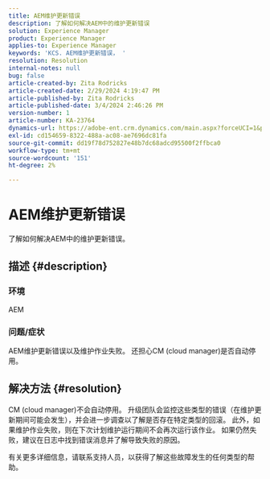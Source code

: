 ```yaml
---
title: AEM维护更新错误
description: 了解如何解决AEM中的维护更新错误
solution: Experience Manager
product: Experience Manager
applies-to: Experience Manager
keywords: 'KCS. AEM维护更新错误， '
resolution: Resolution
internal-notes: null
bug: false
article-created-by: Zita Rodricks
article-created-date: 2/29/2024 4:19:47 PM
article-published-by: Zita Rodricks
article-published-date: 3/4/2024 2:46:26 PM
version-number: 1
article-number: KA-23764
dynamics-url: https://adobe-ent.crm.dynamics.com/main.aspx?forceUCI=1&pagetype=entityrecord&etn=knowledgearticle&id=3ee9ba56-1ed7-ee11-9079-6045bd0065f9
exl-id: cd154659-8322-488a-ac08-ae7696dc81fa
source-git-commit: dd19f78d752827e48b7dc68adcd95500f2ffbca0
workflow-type: tm+mt
source-wordcount: '151'
ht-degree: 2%

---
```


# AEM维护更新错误


了解如何解决AEM中的维护更新错误。

## 描述 {#description}


### 环境

AEM

### 问题/症状

AEM维护更新错误以及维护作业失败。 还担心CM (cloud manager)是否自动停用。


## 解决方法 {#resolution}


CM (cloud manager)不会自动停用。 升级团队会监控这些类型的错误（在维护更新期间可能会发生），并会进一步调查以了解是否存在特定类型的回滚。
此外，如果维护作业失败，则在下次计划维护运行期间不会再次运行该作业。 如果仍然失败，建议在日志中找到错误消息并了解导致失败的原因。

有关更多详细信息，请联系支持人员，以获得了解这些故障发生的任何类型的帮助。
